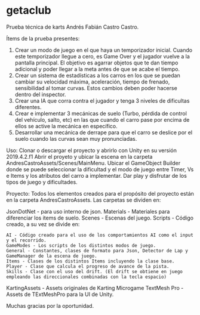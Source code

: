 # getaclub
Prueba técnica de karts Andrés Fabián Castro Castro.

Ítems de la prueba presentes:

1. Crear un modo de juego en el que haya un temporizador inicial. Cuando este temporizador llegue a cero, es Game Over y el jugador vuelve a la pantalla principal. El objetivo es agarrar objetos que te dan tiempo adicional y poder llegar a la meta antes de que se acabe el tiempo. 
2. Crear un sistema de estadísticas a los carros en los que se puedan cambiar su velocidad máxima, aceleración, tiempo de frenado, sensibilidad al tomar curvas. Estos cambios deben poder hacerse dentro del inspector.
3. Crear una IA que corra contra el jugador y tenga 3 niveles de dificultas diferentes. 
4. Crear e implementar 3 mecánicas de suelo (Turbo, pérdida de control del vehículo, salto, etc) en las que cuando el carro pase por encima de ellos se active la mecánica en específico.
5. Desarrollar una mecánica de derrape para que el carro se deslice por el suelo cuando las curvas sean muy pronunciadas.

Uso:
Clonar o descargar el proyecto y abrirlo con Unity en su versión 2019.4.2.f1
Abrir el proyeto y ubicar la escena en la carpeta AndresCastroAssets/Scenes/MainMenu.
Ubicar el GameObject Builder donde se puede seleccionar la dificultad y el modo de juego entre Timer, Vs e Items y los atributos del carro a implementar.
Dar play y disfrutar de los tipos de juego y dificultades.

Proyecto:
Todos los elementos creados para el propósito del proyecto están en la carpeta AndresCastroAssets.
Las carpetas se dividen en: 

JsonDotNet - para uso interno de json.
Materials - Materiales para diferenciar los items de suelo.
Scenes - Escenas del juego.
Scripts - Código creado, a su vez se divide en:
	
	AI - Código creado para el uso de los comportamientos AI como el input y el recorrido.
	GameModes - Los scripts de los distintos modos de juego.
	General - Constantes, clases de formato para Json, Detector de Lap y GameManager de la escena de juego.
	Items - Clases de los distintos Items incluyendo la clase base.
	Player - Clase que calcula el progreso de avance de la pista.
	Skills - Clase con el uso del drift. (El drift se obtiene en juego empleando las direccionales combinadas con la tecla espacio)

KartingAssets - Assets originales de Karting Microgame
TextMesh Pro - Assets de TExtMeshPro para la UI de Unity.

Muchas gracias por la oportunidad.

